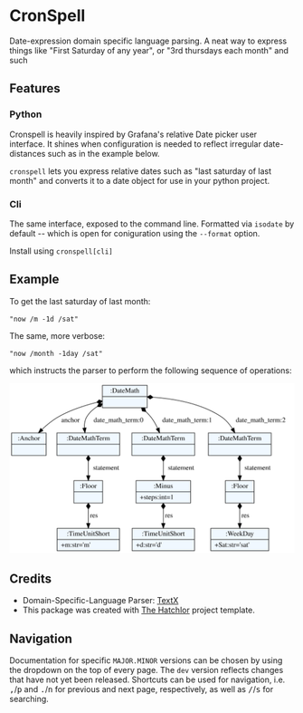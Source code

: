 # ​CronSpell

Date-expression domain specific language parsing. A neat way to express things like "First Saturday of any year", or "3rd thursdays each month" and such

## Features

### Python

Cronspell is heavily inspired by Grafana's relative Date picker user interface. It shines when configuration is needed to reflect irregular date-distances such as in the example below.

`cronspell` lets you express relative dates such as "last saturday of last month" and converts it to a date object for use in your python project.

### Cli

The same interface, exposed to the command line. Formatted via `isodate` by default -- which is
open for coniguration using the `--format` option.

Install using `cronspell[cli]`


## Example

To get the last saturday of last month:

```
"now /m -1d /sat"
```

The same, more verbose:
```
"now /month -1day /sat"
```

which instructs the parser to perform the following sequence of operations:

![](./assets/images/example.svg)


## Credits

* Domain-Specific-Language Parser: [TextX]
* This package was created with [The Hatchlor] project template.

[TextX]: https://textx.github.io/textX/
[The Hatchlor]: https://github.com/florianwilhelm/the-hatchlor


## Navigation

Documentation for specific `MAJOR.MINOR` versions can be chosen by using the dropdown on the top of every page.
The `dev` version reflects changes that have not yet been released. Shortcuts can be used for navigation, i.e.
<kbd>,</kbd>/<kbd>p</kbd> and <kbd>.</kbd>/<kbd>n</kbd> for previous and next page, respectively, as well as
<kbd>/</kbd>/<kbd>s</kbd> for searching.
